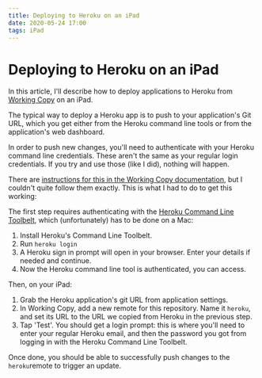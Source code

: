 ```yaml
---
title: Deploying to Heroku on an iPad
date: 2020-05-24 17:00
tags: iPad
---
```


# Deploying to Heroku on an iPad

In this article, I'll describe how to deploy applications to Heroku from [Working Copy](https://workingcopyapp.com/) on an iPad.

The typical way to deploy a Heroku app is to push to your application's Git URL, which you get either from the Heroku command line tools or from the application's web dashboard.

In order to push new changes, you'll need to authenticate with your Heroku command line credentials. These aren't the same as your regular login credentials. If you try and use those (like I did), nothing will happen.

There are [instructions for this in the Working Copy documentation](https://workingcopyapp.com/manual/heruko-remotes), but I couldn't quite follow them exactly. This is what I had to do to get this working:

The first step requires authenticating with the [Heroku Command Line Toolbelt](https://devcenter.heroku.com/articles/heroku-cli), which (unfortunately) has to be done on a Mac:

1. Install Heroku's Command Line Toolbelt.
2. Run `heroku login`
3. A Heroku sign in prompt will open in your browser. Enter your details if needed and continue.
4. Now the Heroku command line tool is authenticated, you can access.

Then, on your iPad:

1. Grab the Heroku application's git URL from application settings.
2. In Working Copy, add a new remote for this repository. Name it `heroku`, and set its URL to the URL we copied from Heroku in the previous step.
3. Tap 'Test'. You should get a login prompt: this is where you'll need to enter your regular Heroku email, and then the password you got from logging in with the Heroku Command Line Toolbelt.

Once done, you should be able to successfully push changes to the `heroku`remote to trigger an update.